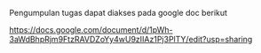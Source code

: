 Pengumpulan tugas dapat diakses pada google doc berikut

https://docs.google.com/document/d/1pWh-3aWdBhpRjm9FtzRAVDZoYy4wU9zIIAz1Pj3PlTY/edit?usp=sharing